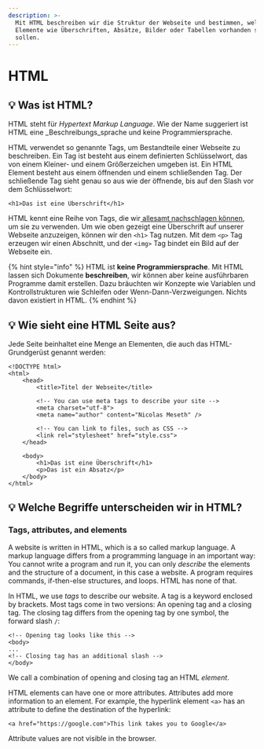 ```yaml
---
description: >-
  Mit HTML beschreiben wir die Struktur der Webseite und bestimmen, welche
  Elemente wie Überschriften, Absätze, Bilder oder Tabellen vorhanden sein
  sollen.
---
```


# HTML

## 💡 Was ist HTML?

HTML steht für _Hypertext Markup Language_. Wie der Name suggeriert ist HTML eine _Beschreibungs_sprache und keine Programmiersprache.

HTML verwendet so genannte Tags, um Bestandteile einer Webseite zu beschreiben. Ein Tag ist besteht aus einem definierten Schlüsselwort, das von einem Kleiner- und einem Größerzeichen umgeben ist. Ein HTML Element besteht aus einem öffnenden und einem schließenden Tag. Der schließende Tag sieht genau so aus wie der öffnende, bis auf den Slash vor dem Schlüsselwort:

```markup
<h1>Das ist eine Überschrift</h1>
```

HTML kennt eine Reihe von Tags, die wir[ allesamt nachschlagen können](https://developer.mozilla.org/de/docs/Web/HTML/Element), um sie zu verwenden. Um wie oben gezeigt eine Überschrift auf unserer Webseite anzuzeigen, können wir den `<h1>` Tag nutzen. Mit dem `<p>` Tag erzeugen wir einen Abschnitt, und der `<img>` Tag bindet ein Bild auf der Webseite ein.

{% hint style="info" %}
HTML ist **keine Programmiersprache**. Mit HTML lassen sich Dokumente **beschreiben**, wir können aber keine ausführbaren Programme damit erstellen. Dazu bräuchten wir Konzepte wie Variablen und Kontrollstrukturen wie Schleifen oder Wenn-Dann-Verzweigungen. Nichts davon existiert in HTML.
{% endhint %}

## 💡 Wie sieht eine HTML Seite aus?

Jede Seite beinhaltet eine Menge an Elementen, die auch das HTML-Grundgerüst genannt werden:

```markup
<!DOCTYPE html>
<html>
    <head>
        <title>Titel der Webseite</title>
        
        <!-- You can use meta tags to describe your site -->
        <meta charset="utf-8">
        <meta name="author" content="Nicolas Meseth" />
        
        <!-- You can link to files, such as CSS -->
        <link rel="stylesheet" href="style.css">
    </head>
   
    <body>
        <h1>Das ist eine Überschrift</h1>
        <p>Das ist ein Absatz</p>    
    </body>
</html>
```

## 💡 Welche Begriffe unterscheiden wir in HTML?

### Tags, attributes, and elements

A website is written in HTML, which is a so called markup language. A markup language differs from a programming language in an important way: You cannot write a program and run it, you can only _describe_ the elements and the structure of a document, in this case a website. A program requires commands, if-then-else structures, and loops. HTML has none of that.

In HTML, we use _tags_ to describe our website. A tag is a keyword enclosed by brackets. Most tags come in two versions: An opening tag and a closing tag. The closing tag differs from the opening tag by one symbol, the forward slash `/`:

```markup
<!-- Opening tag looks like this -->
<body>
...
<!-- Closing tag has an additional slash -->
</body>
```

We call a combination of opening and closing tag an HTML _element_.

HTML elements can have one or more attributes. Attributes add more information to an element. For example, the hyperlink element `<a>` has an attribute to define the destination of the hyperlink:

```markup
<a href="https://google.com">This link takes you to Google</a>
```

Attribute values are not visible in the browser.

